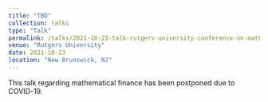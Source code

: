 ```yaml
---
title: "TBD"
collection: talks
type: "Talk"
permalink: /talks/2021-10-23-talk-rutgers-university-conference-on-mathematical-finance
venue: "Rutgers University"
date: 2021-10-23
location: "New Brunswick, NJ"
---
```


This talk regarding mathematical finance has been postponed due to COVID-19.
